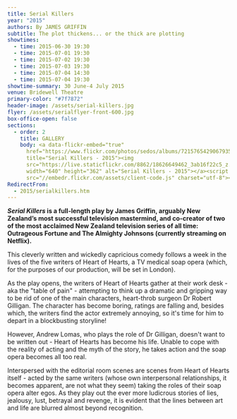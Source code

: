 ```yaml
---
title: Serial Killers
year: "2015"
authors: By JAMES GRIFFIN
subtitle: The plot thickens... or the thick are plotting
showtimes:
  - time: 2015-06-30 19:30
  - time: 2015-07-01 19:30
  - time: 2015-07-02 19:30
  - time: 2015-07-03 19:30
  - time: 2015-07-04 14:30
  - time: 2015-07-04 19:30
showtime-summary: 30 June-4 July 2015
venue: Bridewell Theatre
primary-color: "#7f7872"
header-image: /assets/serial-killers.jpg
flyer: /assets/serialflyer-front-600.jpg
box-office-open: false
sections:
  - order: 2
    title: GALLERY
    body: <a data-flickr-embed="true"
      href="https://www.flickr.com/photos/sedos/albums/72157654290679355"
      title="Serial Killers - 2015"><img
      src="https://live.staticflickr.com/8862/18626649462_3ab16f22c5_z.jpg"
      width="640" height="362" alt="Serial Killers - 2015"></a><script async
      src="//embedr.flickr.com/assets/client-code.js" charset="utf-8"></script>
RedirectFrom:
  - 2015/serialkillers.htm
---
```

***Serial Killers* is a full-length play by James Griffin, arguably New Zealand’s most successful television mastermind, and co-creator of two of the most acclaimed New Zealand television series of all time: Outrageous Fortune and The Almighty Johnsons (currently streaming on Netflix).**

This cleverly written and wickedly capricious comedy follows a week in the lives of the five writers of Heart of Hearts, a TV medical soap opera (which, for the purposes of our production, will be set in London).

As the play opens, the writers of Heart of Hearts gather at their work desk - aka the "table of pain" - attempting to think up a dramatic and gripping way to be rid of one of the main characters, heart-throb surgeon Dr Robert Gilligan. The character has become boring, ratings are falling and, besides which, the writers find the actor extremely annoying, so it's time for him to depart in a blockbusting storyline!

However, Andrew Lomas, who plays the role of Dr Gilligan, doesn't want to be written out - Heart of Hearts has become his life. Unable to cope with the reality of acting and the myth of the story, he takes action and the soap opera becomes all too real.

Interspersed with the editorial room scenes are scenes from Heart of Hearts itself - acted by the same writers (whose own interpersonal relationships, it becomes apparent, are not what they seem) taking the roles of their soap opera alter egos. As they play out the ever more ludicrous stories of lies, jealousy, lust, betrayal and revenge, it is evident that the lines between art and life are blurred almost beyond recognition.